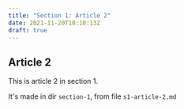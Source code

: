 ```yaml
---
title: "Section 1: Article 2"
date: 2021-11-20T18:10:13Z
draft: true
---
```


## Article 2

This is article 2 in section 1.

It's made in dir `section-1`, from file `s1-article-2.md`